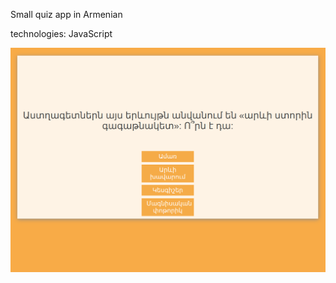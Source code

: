 Small quiz app in Armenian

technologies: JavaScript

![Alt text](./src/img/screenshot.png?raw=true)
